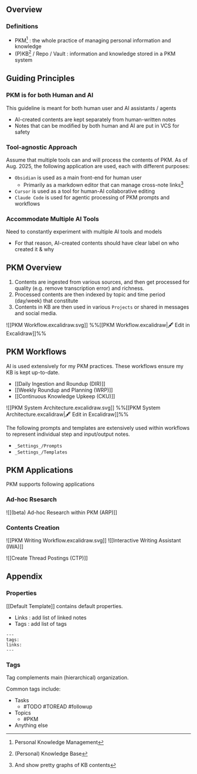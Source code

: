 ## Overview
### Definitions
- PKM[^1] : the whole practice of managing personal information and knowledge
- (P)KB[^2] / Repo / Vault : information and knowledge stored in a PKM system
## Guiding Principles
### PKM is for both Human and AI
This guideline is meant for both human user and AI assistants / agents
- AI-created contents are kept separately from human-written notes
- Notes that can be modified by both human and AI are put in VCS for safety
### Tool-agnostic Approach
Assume that multiple tools can and will process the contents of PKM. As of Aug. 2025, the following application are used, each with different purposes:
- `Obsidian` is used as a main front-end for human user 
	- Primarily as a markdown editor that can manage cross-note links[^3]
- `Cursor` is used as a tool for human-AI collaborative editing
- `Claude Code` is used for agentic processing of PKM prompts and workflows
### Accommodate Multiple AI Tools
Need to constantly experiment with multiple AI tools and models
- For that reason, AI-created contents should have clear label on who created it & why

## PKM Overview
1. Contents are ingested from various sources, and then get processed for quality (e.g. remove transcription error) and richness. 
2. Processed contents are then indexed by topic and time period (day/week) that constitute 
3. Contents in KB are then used in various `Projects` or shared in messages and social media. 

![[PKM Workflow.excalidraw.svg]]
%%[[PKM Workflow.excalidraw|🖋 Edit in Excalidraw]]%%

## PKM Workflows
AI is used extensively for my PKM practices. These workflows ensure my KB is kept up-to-date.
- [[Daily Ingestion and Roundup (DIR)]]
- [[Weekly Roundup and Planning (WRP)]]
- [[Continuous Knowledge Upkeep (CKU)]]

![[PKM System Architecture.excalidraw.svg]]
%%[[PKM System Architecture.excalidraw|🖋 Edit in Excalidraw]]%%

The following prompts and templates are extensively used within workflows to represent individual step and input/output notes.
- `_Settings_/Prompts`
- `_Settings_/Templates`

## PKM Applications
PKM supports following applications
### Ad-hoc Rsesarch
![[(beta) Ad-hoc Research within PKM (ARP)]]

### Contents Creation
![[PKM Writing Workflow.excalidraw.svg]]
![[Interactive Writing Assistant (IWA)]]

![[Create Thread Postings (CTP)]]
## Appendix
### Properties
[[Default Template]] contains default properties.
 - Links : add list of linked notes
 - Tags : add list of tags

```
---
tags: 
links: 
---
```

### Tags
Tag complements main (hierarchical) organization.

Common tags include:
- Tasks
	- #TODO #TOREAD #followup 
- Topics
	- #PKM
- Anything else

[^1]: Personal Knowledge Management
[^2]: (Personal) Knowledge Base
[^3]: And show pretty graphs of KB contents
